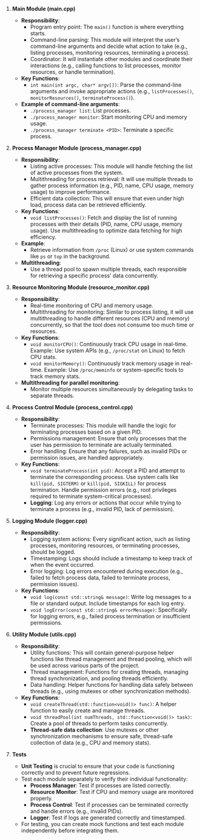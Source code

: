 1. **Main Module (main.cpp)**

   - **Responsibility**:
     - Program entry point: The `main()` function is where everything starts.
     - Command-line parsing: This module will interpret the user’s command-line arguments and decide what action to take (e.g., listing processes, monitoring resources, terminating a process).
     - Coordinator: It will instantiate other modules and coordinate their interactions (e.g., calling functions to list processes, monitor resources, or handle termination).
   - **Key Functions**:
     - `int main(int argc, char* argv[])`: Parse the command-line arguments and invoke appropriate actions (e.g., `listProcesses()`, `monitorResources()`, `terminateProcess()`).
   - **Example of command-line arguments**:
     - `./process_manager list`: List processes.
     - `./process_manager monitor`: Start monitoring CPU and memory usage.
     - `./process_manager terminate <PID>`: Terminate a specific process.

2. **Process Manager Module (process\_manager.cpp)**

   - **Responsibility**:
     - Listing active processes: This module will handle fetching the list of active processes from the system.
     - Multithreading for process retrieval: It will use multiple threads to gather process information (e.g., PID, name, CPU usage, memory usage) to improve performance.
     - Efficient data collection: This will ensure that even under high load, process data can be retrieved efficiently.
   - **Key Functions**:
     - `void listProcesses()`: Fetch and display the list of running processes with their details (PID, name, CPU usage, memory usage). Use multithreading to optimize data fetching for high efficiency.
   - **Example**:
     - Retrieve information from `/proc` (Linux) or use system commands like `ps` or `top` in the background.
   - **Multithreading**:
     - Use a thread pool to spawn multiple threads, each responsible for retrieving a specific process’ data concurrently.

3. **Resource Monitoring Module (resource\_monitor.cpp)**

   - **Responsibility**:
     - Real-time monitoring of CPU and memory usage.
     - Multithreading for monitoring: Similar to process listing, it will use multithreading to handle different resources (CPU and memory) concurrently, so that the tool does not consume too much time or resources.
   - **Key Functions**:
     - `void monitorCPU()`: Continuously track CPU usage in real-time. Example: Use system APIs (e.g., `/proc/stat` on Linux) to fetch CPU stats.
     - `void monitorMemory()`: Continuously track memory usage in real-time. Example: Use `/proc/meminfo` or system-specific tools to track memory stats.
   - **Multithreading for parallel monitoring**:
     - Monitor multiple resources simultaneously by delegating tasks to separate threads.

4. **Process Control Module (process\_control.cpp)**

   - **Responsibility**:
     - Terminate processes: This module will handle the logic for terminating processes based on a given PID.
     - Permissions management: Ensure that only processes that the user has permission to terminate are actually terminated.
     - Error handling: Ensure that any failures, such as invalid PIDs or permission issues, are handled appropriately.
   - **Key Functions**:
     - `void terminateProcess(int pid)`: Accept a PID and attempt to terminate the corresponding process. Use system calls like `kill(pid, SIGTERM)` or `kill(pid, SIGKILL)` for process termination. Handle permission errors (e.g., root privileges required to terminate system-critical processes).
     - **Logging**: Log any errors or actions that occur while trying to terminate a process (e.g., invalid PID, lack of permission).

5. **Logging Module (logger.cpp)**

   - **Responsibility**:
     - Logging system actions: Every significant action, such as listing processes, monitoring resources, or terminating processes, should be logged.
     - Timestamping: Logs should include a timestamp to keep track of when the event occurred.
     - Error logging: Log errors encountered during execution (e.g., failed to fetch process data, failed to terminate process, permission issues).
   - **Key Functions**:
     - `void log(const std::string& message)`: Write log messages to a file or standard output. Include timestamps for each log entry.
     - `void logError(const std::string& errorMessage)`: Specifically for logging errors, e.g., failed process termination or insufficient permissions.

6. **Utility Module (utils.cpp)**

   - **Responsibility**:
     - Utility functions: This will contain general-purpose helper functions like thread management and thread pooling, which will be used across various parts of the project.
     - Thread management: Functions for creating threads, managing thread synchronization, and pooling threads efficiently.
     - Data handling: Helper functions for handling data safely between threads (e.g., using mutexes or other synchronization methods).
   - **Key Functions**:
     - `void createThread(std::function<void()> func)`: A helper function to easily create and manage threads.
     - `void threadPool(int numThreads, std::function<void()> task)`: Create a pool of threads to perform tasks concurrently.
     - **Thread-safe data collection**: Use mutexes or other synchronization mechanisms to ensure safe, thread-safe collection of data (e.g., CPU and memory stats).

7. **Tests**

   - **Unit Testing** is crucial to ensure that your code is functioning correctly and to prevent future regressions.
   - Test each module separately to verify their individual functionality:
     - **Process Manager**: Test if processes are listed correctly.
     - **Resource Monitor**: Test if CPU and memory usage are monitored properly.
     - **Process Control**: Test if processes can be terminated correctly and handle errors (e.g., invalid PIDs).
     - **Logger**: Test if logs are generated correctly and timestamped.
   - For testing, you can create mock functions and test each module independently before integrating them.

